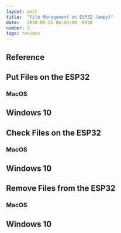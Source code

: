 ```yaml
---
layout: post
title:  "File Management on ESP32 (ampy)"
date:   2020-05-21 06:00:00 -0930
number: 3
tags: recipes
---
```


## Reference
<!-- * laptop
* internet access
* Jupyter Notebook -->


## Put Files on the ESP32
### MacOS


## Windows 10


## Check Files on the ESP32
### MacOS


## Windows 10


## Remove Files from the ESP32
### MacOS


## Windows 10
